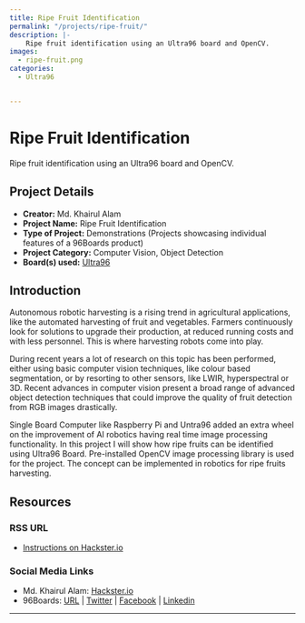 ```yaml
---
title: Ripe Fruit Identification
permalink: "/projects/ripe-fruit/"
description: |-
    Ripe fruit identification using an Ultra96 board and OpenCV.
images:
  - ripe-fruit.png
categories:
  - Ultra96


---
```

# Ripe Fruit Identification


Ripe fruit identification using an Ultra96 board and OpenCV.

## Project Details

- **Creator:** Md. Khairul Alam
- **Project Name:** Ripe Fruit Identification
- **Type of Project:** Demonstrations (Projects showcasing individual features of a 96Boards product)
- **Project Category:** Computer Vision, Object Detection
- **Board(s) used:** [Ultra96](/product/ultra96/)


## Introduction

Autonomous robotic harvesting is a rising trend in agricultural applications, like the automated harvesting of fruit and vegetables. Farmers continuously look for solutions to upgrade their production, at reduced running costs and with less personnel. This is where harvesting robots come into play.

During recent years a lot of research on this topic has been performed, either using basic computer vision techniques, like colour based segmentation, or by resorting to other sensors, like LWIR, hyperspectral or 3D. Recent advances in computer vision present a broad range of advanced object detection techniques that could improve the quality of fruit detection from RGB images drastically.

Single Board Computer like Raspberry Pi and Untra96 added an extra wheel on the improvement of AI robotics having real time image processing functionality. In this project I will show how ripe fruits can be identified using Ultra96 Board. Pre-installed OpenCV image processing library is used for the project. The concept can be implemented in robotics for ripe fruits harvesting.

## Resources

### RSS URL

- [Instructions on Hackster.io](https://www.hackster.io/taifur/ripe-fruit-identification-9c8848)

### Social Media Links

- Md. Khairul Alam: [Hackster.io](https://www.hackster.io/taifur)
- 96Boards: [URL](/) &#124; [Twitter](https://twitter.com/96boards) &#124; [Facebook](https://www.facebook.com/96Boards) &#124; [Linkedin](https://www.linkedin.com/company/{{site.linkedin_username}}/)



***
